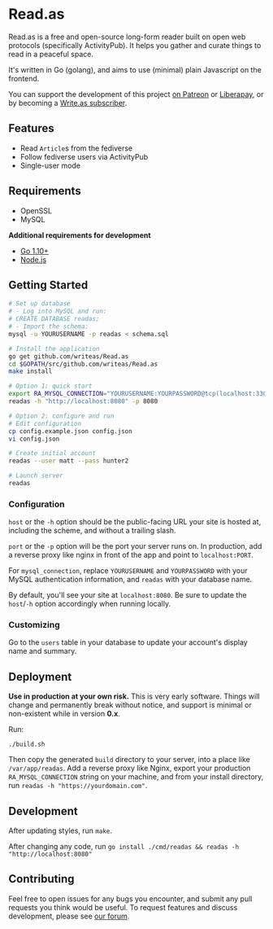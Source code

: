 
# Read.as

Read.as is a free and open-source long-form reader built on open web protocols (specifically ActivityPub). It helps you gather and curate things to read in a peaceful space.

It's written in Go (golang), and aims to use (minimal) plain Javascript on the frontend.

You can support the development of this project [on Patreon](https://www.patreon.com/writeas) or [Liberapay](https://liberapay.com/writeas), or by becoming a [Write.as subscriber](https://write.as/subscribe).

## Features

* Read `Article`s from the fediverse
* Follow fediverse users via ActivityPub
* Single-user mode

## Requirements

* OpenSSL
* MySQL

**Additional requirements for development**

* [Go 1.10+](https://golang.org/dl/)
* [Node.js](https://nodejs.org/en/download/)

## Getting Started

```bash
# Set up database
# - Log into MySQL and run:
# CREATE DATABASE readas;
# - Import the schema:
mysql -u YOURUSERNAME -p readas < schema.sql

# Install the application
go get github.com/writeas/Read.as
cd $GOPATH/src/github.com/writeas/Read.as
make install

# Option 1: quick start
export RA_MYSQL_CONNECTION="YOURUSERNAME:YOURPASSWORD@tcp(localhost:3306)/readas"
readas -h "http://localhost:8080" -p 8080

# Option 2: configure and run
# Edit configuration
cp config.example.json config.json
vi config.json

# Create initial account
readas --user matt --pass hunter2

# Launch server
readas
```

### Configuration

`host` or the `-h` option should be the public-facing URL your site is hosted at, including the scheme, and without a trailing slash.

`port` or the `-p` option will be the port your server runs on. In production, add a reverse proxy like nginx in front of the app and point to `localhost:PORT`.

For `mysql_connection`, replace `YOURUSERNAME` and `YOURPASSWORD` with your MySQL authentication information, and `readas` with your database name.

By default, you'll see your site at `localhost:8080`. Be sure to update the `host`/`-h` option accordingly when running locally.

### Customizing

Go to the `users` table in your database to update your account's display name and summary.

## Deployment

**Use in production at your own risk.** This is very early software. Things will change and permanently break without notice, and support is minimal or non-existent while in version **0.x**.

Run:

```
./build.sh
```

Then copy the generated `build` directory to your server, into a place like `/var/app/readas`. Add a reverse proxy like Nginx, export your production `RA_MYSQL_CONNECTION` string on your machine, and from your install directory, run `readas -h "https://yourdomain.com"`.

## Development

After updating styles, run `make`.

After changing any code, run `go install ./cmd/readas && readas -h "http://localhost:8080"`

## Contributing

Feel free to open issues for any bugs you encounter, and submit any pull requests you think would be useful. To request features and discuss development, please see [our forum](https://discuss.write.as).
